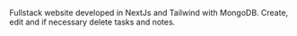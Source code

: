 Fullstack website developed in NextJs and Tailwind with MongoDB.
Create, edit and if necessary delete tasks and notes.
